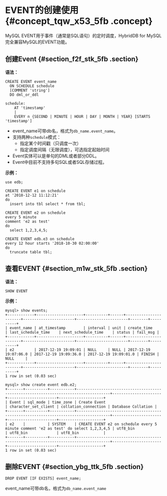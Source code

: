 # EVENT的创建使用 {#concept_tqw_x53_5fb .concept}

MySQL EVENT用于事件（通常是SQL语句）的定时调度，HybridDB for MySQL完全兼容MySQL的EVENT功能。

## 创建Event {#section_f2f_stk_5fb .section}

**语法：**

```
CREATE EVENT event_name
  ON SCHEDULE schedule
  [COMMENT 'string']
  DO dml_or_ddl

schedule:
    AT 'timestamp'
    |
    EVERY n {SECOND | MINUTE | HOUR | DAY | MONTH | YEAR} [STARTS 'timestamp']

```

-   event\_name可带db名，格式为`db_name.event_name`。
-   支持两种`schedule`模式：
    -   指定某个时间戳（只调度一次）
    -   指定调度间隔（无限调度），可选指定起始时间
-   Event实体可以是单句的DML或者部分DDL。
-   Event中目前不支持多句SQL或者SQL存储过程。

**示例：**

```
use edb;

CREATE EVENT e1 on schedule
at '2018-12-12 11:12:21'
do
  insert into tbl select * from tbl;

CREATE EVENT e2 on schedule
every 5 minute
comment 'e2 as test'
do
  select 1,2,3,4,5;

CREATE EVENT edb.e3 on schedule
every 12 hour starts '2018-10-30 02:00:00'
do
  truncate table tbl;

```

## 查看EVENT {#section_m1w_stk_5fb .section}

**语法：**

```
SHOW EVENT
```

**示例：**

```
mysql> show events;
+------------+---------------------+----------+------+-----------------------+-----------------------+-----------------------+--------+----------+
| event_name | at_timestamp        | interval | unit | create_time           | last_schedule_time    | next_schedule_time    | status | fail_msg |
+------------+---------------------+----------+------+-----------------------+-----------------------+-----------------------+--------+----------+
| e2         | 2017-12-19 19:09:01 | NULL     | NULL | 2017-12-19 19:07:06.0 | 2017-12-19 19:09:36.0 | 2017-12-19 19:09:01.0 | FINISH | NULL     |
+------------+---------------------+----------+------+-----------------------+-----------------------+-----------------------+--------+----------+
1 row in set (0.03 sec)

mysql> show create event edb.e2;
+-------+----------+-----------+-------------------------------------------------------------------------------------+----------------------+----------------------+--------------------+
| Event | sql_mode | time_zone | Create Event                                | character_set_client | collation_connection | Database Collation |
+-------+----------+-----------+-------------------------------------------------------------------------------------+----------------------+----------------------+--------------------+
| e2    |          | SYSTEM    | CREATE EVENT e2 on schedule every 5 minute comment 'e2 as test' do select 1,2,3,4,5 | utf8_bin             | utf8_bin             | utf8_bin           |
+-------+----------+-----------+-------------------------------------------------------------------------------------+----------------------+----------------------+--------------------+
1 row in set (0.03 sec)

```

## 删除EVENT {#section_ybg_ttk_5fb .section}

```
DROP EVENT [IF EXISTS] event_name;
```

event\_name可带db名，格式为`db_name.event_name`

